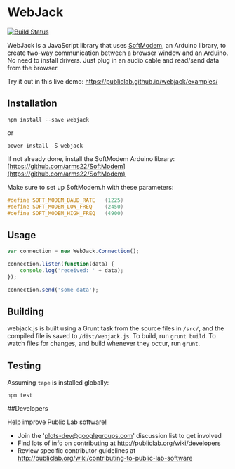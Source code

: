 WebJack
====

[![Build Status](https://travis-ci.org/publiclab/webjack.svg?branch=master)](https://travis-ci.org/publiclab/webjack)

WebJack is a JavaScript library that uses [SoftModem](https://github.com/arms22/SoftModem), an Arduino library, to create two-way communication between a browser window and an Arduino. No need to install drivers. Just plug in an audio cable and read/send data from the browser.

Try it out in this live demo: https://publiclab.github.io/webjack/examples/

## Installation
```
npm install --save webjack
```
or
```
bower install -S webjack 
```
If not already done, install the SoftModem Arduino library:
[https://github.com/arms22/SoftModem](https://github.com/arms22/SoftModem)

Make sure to set up SoftModem.h with these parameters:
```cpp
#define SOFT_MODEM_BAUD_RATE   (1225)
#define SOFT_MODEM_LOW_FREQ    (2450)
#define SOFT_MODEM_HIGH_FREQ   (4900)
```

## Usage
```js
var connection = new WebJack.Connection();

connection.listen(function(data) {
	console.log('received: ' + data);
});

connection.send('some data');
```



## Building

webjack.js is built using a Grunt task from the source files in `/src/`, and the compiled file is saved to `/dist/webjack.js`. To build, run `grunt build`. To watch files for changes, and build whenever they occur, run `grunt`. 


## Testing

Assuming `tape` is installed globally:
```
npm test
```


##Developers

Help improve Public Lab software!

* Join the 'plots-dev@googlegroups.com' discussion list to get involved
* Find lots of info on contributing at http://publiclab.org/wiki/developers
* Review specific contributor guidelines at http://publiclab.org/wiki/contributing-to-public-lab-software
